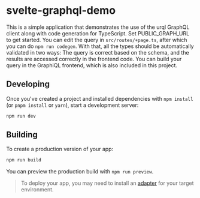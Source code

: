 # svelte-graphql-demo

This is a simple application that demonstrates the use of the urql GraphQL client along with code generation for TypeScript.
Set PUBLIC_GRAPH_URL to get started. You can edit the query in `src/routes/+page.ts`, after which you can do `npm run codegen`.
With that, all the types should be automatically validated in two ways: The query is correct based on the schema, and the results
are accessed correctly in the frontend code. You can build your query in the GraphiQL frontend, which is also included in this project.

## Developing

Once you've created a project and installed dependencies with `npm install` (or `pnpm install` or `yarn`), start a development server:

```bash
npm run dev
```

## Building

To create a production version of your app:

```bash
npm run build
```

You can preview the production build with `npm run preview`.

> To deploy your app, you may need to install an [adapter](https://kit.svelte.dev/docs/adapters) for your target environment.
